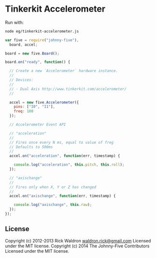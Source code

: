 # Tinkerkit Accelerometer

Run with:
```bash
node eg/tinkerkit-accelerometer.js
```


```javascript
var five = require("johnny-five"),
  board, accel;

board = new five.Board();

board.on("ready", function() {

  // Create a new `Accelerometer` hardware instance.
  //
  // Devices:
  //
  // - Dual Axis http://www.tinkerkit.com/accelerometer/
  //

  accel = new five.Accelerometer({
    pins: ["I0", "I1"],
    freq: 100
  });

  // Accelerometer Event API

  // "acceleration"
  //
  // Fires once every N ms, equal to value of freg
  // Defaults to 500ms
  //
  accel.on("acceleration", function(err, timestamp) {

    console.log("acceleration", this.pitch, this.roll);
  });

  // "axischange"
  //
  // Fires only when X, Y or Z has changed
  //
  accel.on("axischange", function(err, timestamp) {

    console.log("axischange", this.raw);
  });
});

```









## License
Copyright (c) 2012-2013 Rick Waldron <waldron.rick@gmail.com>
Licensed under the MIT license.
Copyright (c) 2014 The Johnny-Five Contributors
Licensed under the MIT license.
